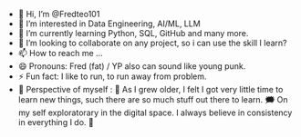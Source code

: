- 👋 Hi, I’m @Fredteo101 
- 👀 I’m interested in Data Engineering, AI/ML, LLM
- 🌱 I’m currently learning Python, SQL, GitHub and many more. 
- 💞️ I’m looking to collaborate on any project, so i can use the skill I learn? 
- 📫 How to reach me ...
- 😄 Pronouns: Fred (fat) / YP also can sound like young punk. 
- ⚡ Fun fact: I like to run, to run away from problem. 
- 👋 Perspective of myself :
      🤌 As I grew older, I felt I got very little time to learn new things, such there are so much stuff out there to learn.
      **🗯** On my self exploratorary in the digital space. I always believe in consistency in everything I do. 
💯

<!---
Fredteo101/Fredteo101 is a ✨ special ✨ repository because its `README.md` (this file) appears on your GitHub profile.
You can click the Preview link to take a look at your changes.
--->
